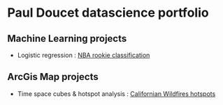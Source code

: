 # Paul Doucet datascience portfolio

## Machine Learning projects
- Logistic regression : [NBA rookie classification](https://github.com/pauldoucet/nba-rookie-classification)

## ArcGis Map projects
- Time space cubes & hotspot analysis : [Californian Wildfires hotspots](https://github.com/pauldoucet/california-wildfires)
